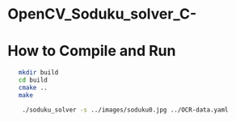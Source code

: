 # OpenCV_Soduku_solver_C-

# How to Compile and Run 
 ```bash
    mkdir build
    cd build
    cmake ..
    make
```
```bash
    ./soduku_solver -s ../images/soduku0.jpg ../OCR-data.yaml